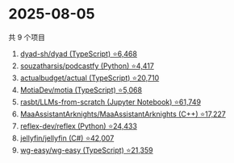 # 2025-08-05

共 9 个项目

<!-- BEGIN GITHUB -->
<!-- 最后更新时间 2025-08-05 06:10:09 +0800 -->
1. [dyad-sh/dyad (TypeScript) ⭐6,468](https://github.com/dyad-sh/dyad)
1. [souzatharsis/podcastfy (Python) ⭐4,417](https://github.com/souzatharsis/podcastfy)
1. [actualbudget/actual (TypeScript) ⭐20,710](https://github.com/actualbudget/actual)
1. [MotiaDev/motia (TypeScript) ⭐5,068](https://github.com/MotiaDev/motia)
1. [rasbt/LLMs-from-scratch (Jupyter Notebook) ⭐61,749](https://github.com/rasbt/LLMs-from-scratch)
1. [MaaAssistantArknights/MaaAssistantArknights (C++) ⭐17,227](https://github.com/MaaAssistantArknights/MaaAssistantArknights)
1. [reflex-dev/reflex (Python) ⭐24,433](https://github.com/reflex-dev/reflex)
1. [jellyfin/jellyfin (C#) ⭐42,007](https://github.com/jellyfin/jellyfin)
1. [wg-easy/wg-easy (TypeScript) ⭐21,359](https://github.com/wg-easy/wg-easy)
<!-- END GITHUB -->